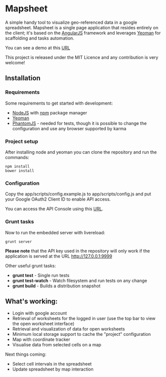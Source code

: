 # Mapsheet

A simple handy tool to visualize geo-referenced data in a google spreadsheet. Mapsheet
is a single page application that resides entirely on the client; it's based on the
[AngularJS](http://angularjs.org/) framework and leverages [Yeoman](http://yeoman.io/)
for scaffolding and tasks automation.

You can see a demo at this [URL](http://mapsheet.astrac.me)

This project is released under the MIT Licence and any contribution is very welcome!

## Installation

### Requirements

Some requirements to get started with development:

* [NodeJS](http://http://nodejs.org/) with [npm](https://npmjs.org/) package manager
* [Yeoman](http://yeoman.io/)
* [PhantomJS](http://phantomjs.org/) - needed for tests, though it is possible to change the configuration and use any browser supported by karma

### Project setup

After installing node and yeoman you can clone the repository and run the commands:

    npm install
    bower install

### Configuration

Copy the app/scripts/config.example.js to app/scripts/config.js and put your
Google OAuth2 Client ID to enable API access.

You can access the API Console using this [URL](https://code.google.com/apis/console).

### Grunt tasks

Now to run the embedded server with livereload:

    grunt server

**Please note** that the API key used in the repository will only work if the
application is served at the URL http://127.0.0.1:9999

Other useful grunt tasks:

* **grunt test** - Single run tests
* **grunt test-watch** - Watch filesystem and run tests on any change
* **grunt build** - Builds a distribution snapshot

## What's working:

* Login with google account
* Retrieval of worksheets for the logged in user (use the top bar to view the
open worksheet interface)
* Retrieval and visualization of data for open worksheets
* Minimum local storage support to cache the "project" configuration
* Map with coordinate tracker
* Visualise data from selected cells on a map

Next things coming:

* Select cell intervals in the spreadsheet
* Update spreadsheet by map interaction

